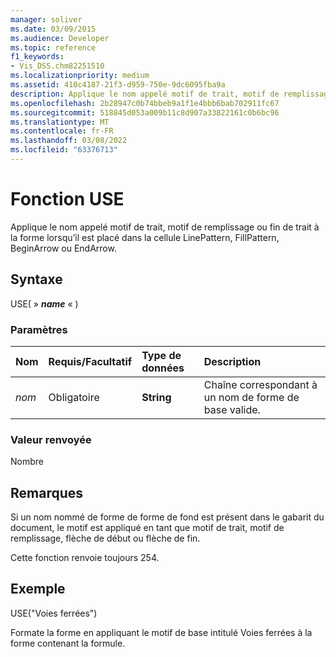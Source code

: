 ```yaml
---
manager: soliver
ms.date: 03/09/2015
ms.audience: Developer
ms.topic: reference
f1_keywords:
- Vis_DSS.chm82251510
ms.localizationpriority: medium
ms.assetid: 410c4187-21f3-d959-750e-9dc6095fba9a
description: Applique le nom appelé motif de trait, motif de remplissage ou fin de trait à la forme lorsqu’il est placé dans la cellule LinePattern, FillPattern, BeginArrow ou EndArrow.
ms.openlocfilehash: 2b28947c0b74bbeb9a1f1e4bbb6bab702911fc67
ms.sourcegitcommit: 518845d053a009b11c8d907a33822161c0b6bc96
ms.translationtype: MT
ms.contentlocale: fr-FR
ms.lasthandoff: 03/08/2022
ms.locfileid: "63376713"
---
```

# <a name="use-function"></a>Fonction USE

Applique le nom appelé motif de trait, motif de remplissage ou  fin de trait à la forme lorsqu’il est placé dans la cellule LinePattern, FillPattern, BeginArrow ou EndArrow. 
  
## <a name="syntax"></a>Syntaxe

USE( » ***name*** « )
  
### <a name="parameters"></a>Paramètres

|**Nom**|**Requis/Facultatif**|**Type de données**|**Description**|
|:-----|:-----|:-----|:-----|
| _nom_ <br/> |Obligatoire  <br/> |**String** <br/> |Chaîne correspondant à un nom de forme de base valide. |

### <a name="return-value"></a>Valeur renvoyée

Nombre
  
## <a name="remarks"></a>Remarques

Si un nom nommé  de forme de forme de fond est présent dans le gabarit du document, le motif est appliqué en tant que motif de trait, motif de remplissage, flèche de début ou flèche de fin.
  
Cette fonction renvoie toujours 254.
  
## <a name="example"></a>Exemple

USE("Voies ferrées")
  
Formate la forme en appliquant le motif de base intitulé Voies ferrées à la forme contenant la formule.

